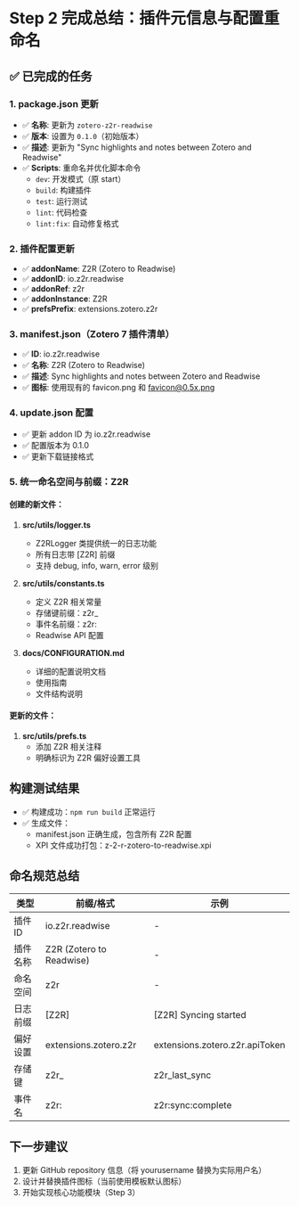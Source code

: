 # Step 2 完成总结：插件元信息与配置重命名

## ✅ 已完成的任务

### 1. package.json 更新
- ✅ **名称**: 更新为 `zotero-z2r-readwise`
- ✅ **版本**: 设置为 `0.1.0`（初始版本）
- ✅ **描述**: 更新为 "Sync highlights and notes between Zotero and Readwise"
- ✅ **Scripts**: 重命名并优化脚本命令
  - `dev`: 开发模式（原 start）
  - `build`: 构建插件
  - `test`: 运行测试
  - `lint`: 代码检查
  - `lint:fix`: 自动修复格式

### 2. 插件配置更新
- ✅ **addonName**: Z2R (Zotero to Readwise)
- ✅ **addonID**: io.z2r.readwise
- ✅ **addonRef**: z2r
- ✅ **addonInstance**: Z2R
- ✅ **prefsPrefix**: extensions.zotero.z2r

### 3. manifest.json（Zotero 7 插件清单）
- ✅ **ID**: io.z2r.readwise
- ✅ **名称**: Z2R (Zotero to Readwise)
- ✅ **描述**: Sync highlights and notes between Zotero and Readwise
- ✅ **图标**: 使用现有的 favicon.png 和 favicon@0.5x.png

### 4. update.json 配置
- ✅ 更新 addon ID 为 io.z2r.readwise
- ✅ 配置版本为 0.1.0
- ✅ 更新下载链接格式

### 5. 统一命名空间与前缀：Z2R

#### 创建的新文件：
1. **src/utils/logger.ts**
   - Z2RLogger 类提供统一的日志功能
   - 所有日志带 [Z2R] 前缀
   - 支持 debug, info, warn, error 级别

2. **src/utils/constants.ts**
   - 定义 Z2R 相关常量
   - 存储键前缀：z2r_
   - 事件名前缀：z2r:
   - Readwise API 配置

3. **docs/CONFIGURATION.md**
   - 详细的配置说明文档
   - 使用指南
   - 文件结构说明

#### 更新的文件：
1. **src/utils/prefs.ts**
   - 添加 Z2R 相关注释
   - 明确标识为 Z2R 偏好设置工具

## 构建测试结果
- ✅ 构建成功：`npm run build` 正常运行
- ✅ 生成文件：
  - manifest.json 正确生成，包含所有 Z2R 配置
  - XPI 文件成功打包：z-2-r-zotero-to-readwise.xpi

## 命名规范总结

| 类型 | 前缀/格式 | 示例 |
|------|----------|------|
| 插件 ID | io.z2r.readwise | - |
| 插件名称 | Z2R (Zotero to Readwise) | - |
| 命名空间 | z2r | - |
| 日志前缀 | [Z2R] | [Z2R] Syncing started |
| 偏好设置 | extensions.zotero.z2r | extensions.zotero.z2r.apiToken |
| 存储键 | z2r_ | z2r_last_sync |
| 事件名 | z2r: | z2r:sync:complete |

## 下一步建议
1. 更新 GitHub repository 信息（将 yourusername 替换为实际用户名）
2. 设计并替换插件图标（当前使用模板默认图标）
3. 开始实现核心功能模块（Step 3）
